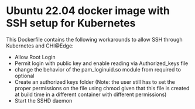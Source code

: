 # Ubuntu 22.04 docker image with SSH setup for Kubernetes

This Dockerfile contains the following workarounds to allow SSH through Kubernetes and CHI@Edge:

- Allow Root Login 
- Permit login with public key and enable reading via Authorized_keys file
- change the behavior of the pam_loginuid.so module from required to optional
- Create an authorized keys folder (Note: the user still has to set the proper permissions on the file using chmod given that this file is created at build time in a different container with different permissions)
- Start the SSHD daemon

